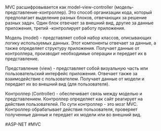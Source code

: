 MVC расшифровывается как model-view-controller (модель-представление-контроллер). Это способ организации кода, который предполагает выделение разных блоков, отвечающих за решение разных задач. Один блок отвечает за внешний вид, другие за данные приложения, третий -контролирует работу приложения.

Модель (model) - представляет собой набор классов, описывающих логику используемых данных. Этот компоненты отвечает за данные, а также определяет структуру приложения. Получает данные от контроллера, производит необходимые операции и передает их в представление.

Представление (view) - представляет собой визуальную часть или пользовательский интерфейс приложения. Отвечает также за взаимодействие с пользователем. 
Получает данные от модели и передает их во внешний вид (для пользователя).

Контроллер (Controller) - обеспечивает связь между моделью и представлением. Контроллер определяет как сайт реагирует на действия пользователей. По сути контроллер - это мозг MVC.
Контроллер обрабатывает действия пользователя, проверяет полученные данные и передает их модели или во внешний вид.


#ASP-NET #MVC